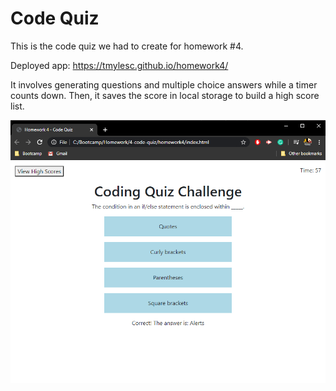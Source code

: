 # Code Quiz

This is the code quiz we had to create for homework #4.

Deployed app: https://tmylesc.github.io/homework4/

It involves generating questions and multiple choice answers while a timer counts down. Then, it saves the score in local storage to build a high score list.

![code quiz](images/screenshot.png)
